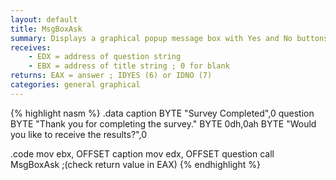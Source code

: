 ```yaml
---
layout: default
title: MsgBoxAsk
summary: Displays a graphical popup message box with Yes and No buttons.
receives: 
    - EDX = address of question string
    - EBX = address of title string ; 0 for blank
returns: EAX = answer ; IDYES (6) or IDNO (7)
categories: general graphical
---
```

{% highlight nasm %}
.data
caption  BYTE "Survey Completed",0
question BYTE "Thank you for completing the survey."
         BYTE 0dh,0ah
         BYTE "Would you like to receive the results?",0

.code
mov  ebx, OFFSET caption
mov  edx, OFFSET question
call MsgBoxAsk
;(check return value in EAX)
{% endhighlight %}